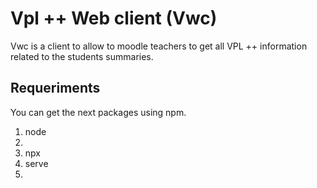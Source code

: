 # Vpl ++ Web client (Vwc)

Vwc is a client to allow to moodle teachers to get all VPL ++ information related to the students summaries. 

## Requeriments

You can get the next packages using npm.

1. node
2. 
3. npx
4. serve
5. 